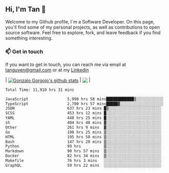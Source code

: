 ## Hi, I'm Tan 👋

Welcome to my Github profile, I´m a Software Developer. On this page, you'll find some of my personal projects, as well as contributions to open source software. Feel free to explore, fork, and leave feedback if you find something interesting.

### 📫 Get in touch

If you want to get in touch, you can reach me via email at [tanguven@gmail.com](mailto:tanguven@gmail.com) or at my [Linkedin](https://www.linkedin.com/in/tanguven/)

| <a href="https://github.com/tnguven"><img align="center" src="https://github-readme-stats.vercel.app/api?username=tnguven&show_icons=true&include_all_commits=true&theme=gotham&hide_border=true" alt="Gonzalo Gorgojo's github stats" /></a> | <a href="https://github.com/tnguven"><img align="center" src="https://github-readme-stats.vercel.app/api/top-langs/?username=tnguven&layout=compact&theme=gotham&hide_border=true" /></a> |

<!--START_SECTION:waka-->

```txt
Total Time: 11,910 hrs 31 mins

JavaScript                 5,998 hrs 58 mins████████████▒░░░░░░░░░░░░   49.29 %
TypeScript                 2,700 hrs 57 mins█████▓░░░░░░░░░░░░░░░░░░░   22.19 %
JSON                       637 hrs 23 mins █▒░░░░░░░░░░░░░░░░░░░░░░░   05.24 %
SCSS                       453 hrs 12 mins █░░░░░░░░░░░░░░░░░░░░░░░░   03.72 %
YAML                       448 hrs 25 mins █░░░░░░░░░░░░░░░░░░░░░░░░   03.68 %
sh                         404 hrs 48 mins ▓░░░░░░░░░░░░░░░░░░░░░░░░   03.33 %
Other                      261 hrs 9 mins  ▓░░░░░░░░░░░░░░░░░░░░░░░░   02.15 %
Go                         198 hrs 25 mins ▒░░░░░░░░░░░░░░░░░░░░░░░░   01.63 %
HTML                       195 hrs 58 mins ▒░░░░░░░░░░░░░░░░░░░░░░░░   01.61 %
Bash                       147 hrs 20 mins ▒░░░░░░░░░░░░░░░░░░░░░░░░   01.21 %
Python                     99 hrs          ▒░░░░░░░░░░░░░░░░░░░░░░░░   00.81 %
Markdown                   90 hrs 57 mins  ▒░░░░░░░░░░░░░░░░░░░░░░░░   00.75 %
Docker                     82 hrs 34 mins  ▒░░░░░░░░░░░░░░░░░░░░░░░░   00.68 %
Makefile                   76 hrs 3 mins   ░░░░░░░░░░░░░░░░░░░░░░░░░   00.62 %
GraphQL                    59 hrs 22 mins  ░░░░░░░░░░░░░░░░░░░░░░░░░   00.49 %
```

<!--END_SECTION:waka-->
